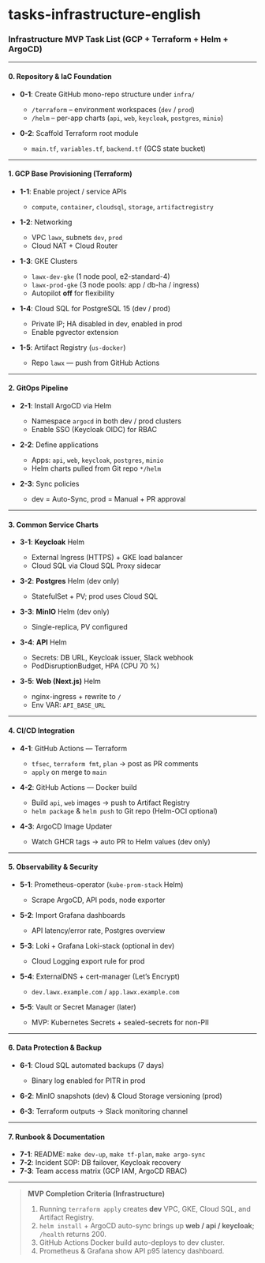 # tasks-infrastructure-english

### Infrastructure MVP Task List (GCP + Terraform + Helm + ArgoCD)

---

#### 0. Repository & IaC Foundation

* **0-1**: Create GitHub mono-repo structure under `infra/`

    * `/terraform` – environment workspaces (`dev` / `prod`)
    * `/helm` – per-app charts (`api`, `web`, `keycloak`, `postgres`, `minio`)
* **0-2**: Scaffold Terraform root module

    * `main.tf`, `variables.tf`, `backend.tf` (GCS state bucket)

---

#### 1. GCP Base Provisioning (Terraform)

* **1-1**: Enable project / service APIs

    * `compute`, `container`, `cloudsql`, `storage`, `artifactregistry`
* **1-2**: Networking

    * VPC `lawx`, subnets `dev`, `prod`
    * Cloud NAT + Cloud Router
* **1-3**: GKE Clusters

    * `lawx-dev-gke` (1 node pool, e2-standard-4)
    * `lawx-prod-gke` (3 node pools: app / db-ha / ingress)
    * Autopilot **off** for flexibility
* **1-4**: Cloud SQL for PostgreSQL 15 (dev / prod)

    * Private IP; HA disabled in dev, enabled in prod
    * Enable pgvector extension
* **1-5**: Artifact Registry (`us-docker`)

    * Repo `lawx` — push from GitHub Actions

---

#### 2. GitOps Pipeline

* **2-1**: Install ArgoCD via Helm

    * Namespace `argocd` in both dev / prod clusters
    * Enable SSO (Keycloak OIDC) for RBAC
* **2-2**: Define applications

    * Apps: `api`, `web`, `keycloak`, `postgres`, `minio`
    * Helm charts pulled from Git repo `*/helm`
* **2-3**: Sync policies

    * dev = Auto-Sync, prod = Manual + PR approval

---

#### 3. Common Service Charts

* **3-1**: **Keycloak** Helm

    * External Ingress (HTTPS) + GKE load balancer
    * Cloud SQL via Cloud SQL Proxy sidecar
* **3-2**: **Postgres** Helm (dev only)

    * StatefulSet + PV; prod uses Cloud SQL
* **3-3**: **MinIO** Helm (dev only)

    * Single-replica, PV configured
* **3-4**: **API** Helm

    * Secrets: DB URL, Keycloak issuer, Slack webhook
    * PodDisruptionBudget, HPA (CPU 70 %)
* **3-5**: **Web (Next.js)** Helm

    * nginx-ingress + rewrite to `/`
    * Env VAR: `API_BASE_URL`

---

#### 4. CI/CD Integration

* **4-1**: GitHub Actions — Terraform

    * `tfsec`, `terraform fmt`, `plan` → post as PR comments
    * `apply` on merge to `main`
* **4-2**: GitHub Actions — Docker build

    * Build `api`, `web` images → push to Artifact Registry
    * `helm package` & `helm push` to Git repo (Helm-OCI optional)
* **4-3**: ArgoCD Image Updater

    * Watch GHCR tags → auto PR to Helm values (dev only)

---

#### 5. Observability & Security

* **5-1**: Prometheus-operator (`kube-prom-stack` Helm)

    * Scrape ArgoCD, API pods, node exporter
* **5-2**: Import Grafana dashboards

    * API latency/error rate, Postgres overview
* **5-3**: Loki + Grafana Loki-stack (optional in dev)

    * Cloud Logging export rule for prod
* **5-4**: ExternalDNS + cert-manager (Let’s Encrypt)

    * `dev.lawx.example.com` / `app.lawx.example.com`
* **5-5**: Vault or Secret Manager (later)

    * MVP: Kubernetes Secrets + sealed-secrets for non-PII

---

#### 6. Data Protection & Backup

* **6-1**: Cloud SQL automated backups (7 days)

    * Binary log enabled for PITR in prod
* **6-2**: MinIO snapshots (dev) & Cloud Storage versioning (prod)
* **6-3**: Terraform outputs → Slack monitoring channel

---

#### 7. Runbook & Documentation

* **7-1**: README: `make dev-up`, `make tf-plan`, `make argo-sync`
* **7-2**: Incident SOP: DB failover, Keycloak recovery
* **7-3**: Team access matrix (GCP IAM, ArgoCD RBAC)

---

> **MVP Completion Criteria (Infrastructure)**
>
> 1. Running `terraform apply` creates **dev** VPC, GKE, Cloud SQL, and Artifact Registry.
> 2. `helm install` + ArgoCD auto-sync brings up **web / api / keycloak**; `/health` returns 200.
> 3. GitHub Actions Docker build auto-deploys to dev cluster.
> 4. Prometheus & Grafana show API p95 latency dashboard.
